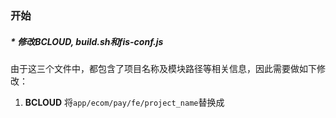### 开始

##### * 修改BCLOUD, build.sh和fis-conf.js

由于这三个文件中，都包含了项目名称及模块路径等相关信息，因此需要做如下修改：

1. **BCLOUD** 将``app/ecom/pay/fe/project_name``替换成
